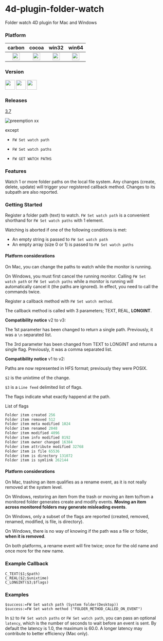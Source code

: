 # 4d-plugin-folder-watch
Folder watch 4D plugin for Mac and Windows

### Platform

| carbon | cocoa | win32 | win64 |
|:------:|:-----:|:---------:|:---------:|
|<img src="https://cloud.githubusercontent.com/assets/1725068/22371562/1b091f0a-e4db-11e6-8458-8653954a7cce.png" width="24" height="24" />|<img src="https://cloud.githubusercontent.com/assets/1725068/22371562/1b091f0a-e4db-11e6-8458-8653954a7cce.png" width="24" height="24" />|<img src="https://cloud.githubusercontent.com/assets/1725068/22371562/1b091f0a-e4db-11e6-8458-8653954a7cce.png" width="24" height="24" />|<img src="https://cloud.githubusercontent.com/assets/1725068/22371562/1b091f0a-e4db-11e6-8458-8653954a7cce.png" width="24" height="24" />|

### Version

<img src="https://cloud.githubusercontent.com/assets/1725068/18940649/21945000-8645-11e6-86ed-4a0f800e5a73.png" width="32" height="32" /> <img src="https://cloud.githubusercontent.com/assets/1725068/18940648/2192ddba-8645-11e6-864d-6d5692d55717.png" width="32" height="32" /> <img src="https://user-images.githubusercontent.com/1725068/41266195-ddf767b2-6e30-11e8-9d6b-2adf6a9f57a5.png" width="32" height="32" />

### Releases 

[3.7](https://github.com/miyako/4d-plugin-folder-watch/releases/tag/3.7)

![preemption xx](https://user-images.githubusercontent.com/1725068/41327179-4e839948-6efd-11e8-982b-a670d511e04f.png)

except 

* ``FW Set watch path``

* ``FW Set watch paths``

* ``FW GET WATCH PATHS``

### Features

Watch 1 or more folder paths on the local file system. Any changes (create, delete, update) will trigger your registered callback method. Changes to its subpath are also reported.

### Getting Started

Register a folder path (text) to watch. ``FW Set watch path`` is a convenient shorthand for ``FW Set watch paths`` with 1 element. 

Watching is aborted if one of the following conditions is met:

* An empty string is passed to ``FW Set watch path``
* An empty array (size 0 or 1) is passed to ``FW Set watch paths``

#### Platform considerations

On Mac, you can change the paths to watch while the monitor is running.

On Windows, you must first cancel the running monitor. Calling ``FW Set watch path`` or ``FW Set watch paths`` while a monitor is running will automatically cancel it (the paths are ignored). In effect, you need to call the commands twice.

Register a callback method with ``FW Set watch method``. 

The callback method is called with 3 parameters; TEXT, REAL, **LONGINT**.

**Compatibility notice** v2 to v3: 

The 1st parameter has been changed to return a single path. Previously, it was a ``\n`` separated list.

The 3rd parameter has been changed from TEXT to LONGINT and returns a single flag. Previously, it was a comma separated list.

**Compatibility notice** v1 to v2: 

Paths are now represented in HFS format; previously they were POSIX.

``$2`` is the unixtime of the change.

``$3`` is a ``Line feed`` delimited list of flags.  

The flags indicate what exactly happend at the path.

List of flags 

```c
Folder item created 256
Folder item removed 512
Folder item meta modified 1024
Folder item renamed 2048
Folder item modified 4096
Folder item info modified 8192
Folder item owner changed 16384
Folder item attribute modified 32768
Folder item is file 65536
Folder item is directory 131072
Folder item is symlink 262144
```

#### Platform considerations

On Mac, trashing an item qualifies as a rename event, as it is not really removed at the system level.

On Windows, restoring an item from the trash or moving an item to/from a monitored folder generates create and modify events. **Moving an item across monitored folders may generate misleading events**.

On Windows, only a subset of the flags are reported (created, removed, renamed, modified, is file, is directory).

On Windows, there is no way of knowing if the path was a file or folder, **when it is removed**.

On both platforms, a rename event will fire twice; once for the old name and once more for the new name.

### Example Callback

```
C_TEXT($1;$path)
C_REAL($2;$unixtime)
C_LONGINT($3;$flags)
```

### Examples

```
$success:=FW Set watch path (System folder(Desktop))
$success:=FW Set watch method ("FOLDER_METHOD_CALLED_ON_EVENT")
```

In ``$2`` to ``FW Set watch paths`` or ``FW Set watch path``, you can pass an optional ``latency``, which is the number of seconds to wait before an event is sent. By default the latency is 1.0, the maximum is 60.0. A longer latency may contribute to better efficiency (Mac only).
